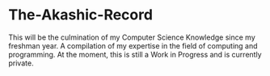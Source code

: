 # The-Akashic-Record

This will be the culmination of my Computer Science Knowledge since my freshman year.
A compilation of my expertise in the field of computing and programming.
At the moment, this is still a Work in Progress and is currently private.
